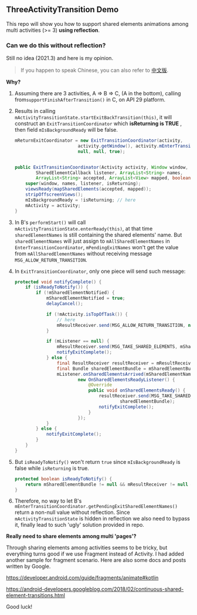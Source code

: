 ## ThreeActivityTransition Demo

This repo will show you how to support shared elements animations among multi activities (>= 3) **using reflection**.

### Can we do this without reflection?

Still no idea (2021.3) and here is my opinion.

> If you happen to speak Chinese, you can also refer to [中文版](./README_CN.md).

**Why?**

1. Assuming there are 3 activities, A => B => C, (A in the bottom), calling from`supportFinishAfterTransition()` in C, on API 29 platform.

2. Results in calling `mActivityTransitionState.startExitBackTransition(this)`, it will construct an `ExitTransitionCoordinator` which **isReturning is TRUE** , then field `mIsBackgroundReady` will be false.

   ```java
   mReturnExitCoordinator = new ExitTransitionCoordinator(activity,
                           activity.getWindow(), activity.mEnterTransitionListener, pendingExitNames,
                           null, null, true);
   
   
   public ExitTransitionCoordinator(Activity activity, Window window,
           SharedElementCallback listener, ArrayList<String> names,
           ArrayList<String> accepted, ArrayList<View> mapped, boolean isReturning) {
       super(window, names, listener, isReturning);
       viewsReady(mapSharedElements(accepted, mapped));
       stripOffscreenViews();
       mIsBackgroundReady = !isReturning; // here
       mActivity = activity;
   }
   ```

3. In B's `performStart()` will call `mActivityTransitionState.enterReady(this)`, at that time `sharedElementNames` is still containing the shared elements' name. But `sharedElementNames` will just assign to `mAllSharedElementNames` in `EnterTransitionCoordinator`, `mPendingExitNames` won't get the value from `mAllSharedElementNames`  without receiving message `MSG_ALLOW_RETURN_TRANSITION`.

4. In `ExitTransitionCoordinator`, only one piece will send such message:

   ```java
   protected void notifyComplete() {
       if (isReadyToNotify()) {
           if (!mSharedElementNotified) {
               mSharedElementNotified = true;
               delayCancel();
   
               if (!mActivity.isTopOfTask()) {
                   // here
                   mResultReceiver.send(MSG_ALLOW_RETURN_TRANSITION, null);
               }
   
               if (mListener == null) {
                   mResultReceiver.send(MSG_TAKE_SHARED_ELEMENTS, mSharedElementBundle);
                   notifyExitComplete();
               } else {
                   final ResultReceiver resultReceiver = mResultReceiver;
                   final Bundle sharedElementBundle = mSharedElementBundle;
                   mListener.onSharedElementsArrived(mSharedElementNames, mSharedElements,
                           new OnSharedElementsReadyListener() {
                               @Override
                               public void onSharedElementsReady() {
                                   resultReceiver.send(MSG_TAKE_SHARED_ELEMENTS,
                                           sharedElementBundle);
                                   notifyExitComplete();
                               }
                           });
               }
           } else {
               notifyExitComplete();
           }
       }
   }
   ```

5. But `isReadyToNotify()` won't return `true` since `mIsBackgroundReady` is false while `isReturning` is true.

   ```java
   protected boolean isReadyToNotify() {
       return mSharedElementBundle != null && mResultReceiver != null && mIsBackgroundReady;
   }
   ```

6. Therefore, no way to let B's `mEnterTransitionCoordinator.getPendingExitSharedElementNames()` return a non-null value without reflection. Since `mActivityTransitionState` is hidden in reflection we also need to bypass it, finally lead to such 'ugly' solution provided in repo.

**Really need to share elements among multi 'pages'?**

Through sharing elements among activities seems to be tricky, but everything turns good if we use Fragment instead of Activity. I had added another sample for fragment scenario. Here are also some docs and posts written by Google.

https://developer.android.com/guide/fragments/animate#kotlin

https://android-developers.googleblog.com/2018/02/continuous-shared-element-transitions.html

Good luck!
